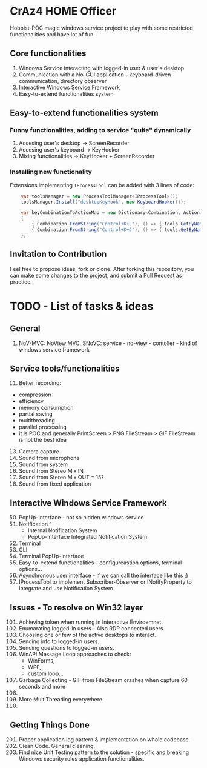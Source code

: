 # CrAz4 HOME Officer

Hobbist-POC magic windows service project to play with some restricted functionalities and have lot of fun.

## Core functionalities

1. Windows Service interacting with logged-in user & user's desktop 
2. Communication with a No-GUI application - keyboard-driven communication, directory observer
3. Interactive Windows Service Framework 
4. Easy-to-extend functionalities system

## Easy-to-extend functionalities system

### Funny functionalities, adding to service "quite" dynamically

1. Accesing user's desktop -> ScreenRecorder
2. Accesing user's keyboard -> KeyHooker
3. Mixing functionalities -> KeyHooker + ScreenRecorder

### Installing new functionality

Extensions implementing `IProcessTool` can be added with 3 lines of code: 

```C#
	var toolsManager = new ProcessToolManager<IProcessTool>();
	toolsManager.Install("desktopKeyHook", new KeyboardHooker());
```
```C#
	var keyCombinationToActionMap = new Dictionary<Combination, Action>
	{
		{ Combination.FromString("Control+K+L"), () => { tools.GetByName("desktopKeyHook").Start(); } },
		{ Combination.FromString("Control+K+J"), () => { tools.GetByName("desktopKeyHook").Stop(); } }
	};
```

## Invitation to Contribution

Feel free to propose ideas, fork or clone. After forking this repository, you can make some changes to the project, and submit a Pull Request as practice.


# TODO - List of tasks & ideas

## General

1. NoV-MVC: NoView MVC, SNoVC: service - no-view - contoller - kind of windows service framework

## Service tools/functionalities

11. Better recording:
   - compression 
   - efficiency
   - memory consumption 
   - partial saving 
   - multithreading
   - parallel processing
   - it is POC and generally PrintScreen > PNG FileStream > GIF FileStream is not the best idea
13. Camera capture
14. Sound from microphone
15. Sound from system
16. Sound from Stereo Mix IN
17. Sound from Stereo Mix OUT = 15?
18. Sound from fixed application

## Interactive Windows Service Framework

50. PopUp-Interface - not so hidden windows service
51. Notification ^
	- Internal Notification System
	- PopUp-Interface Integrated Notification System
52. Terminal
53. CLI
54. Terminal PopUp-Interface
55. Easy-to-extend functionalities - configureastion options, terminal options... 
56. Asynchronous user interface - if we can call the interface like this ;) 
57. IProcessTool to implement Subscriber-Observer or INotifyProperty to integrate and use Notification System

## Issues - To resolve on Win32 layer

101. Achieving token when running in Interactive Enviroemnet.
102. Enumarating logged-in users - Also RDP connected users.
103. Choosing one or few of the active desktops to interact.
104. Sending info to logged-in users.
105. Sending questions to logged-in users.
106. WinAPI Message Loop approaches to check:
     - WinForms,
	 - WPF,
	 - custom loop...
107. Garbage Collecting - GIF from FileStream crashes when capture 60 seconds and more
108. 
109. More MultiThreading everywhere
110. 

## Getting Things Done

201. Proper application log pattern & implementation on whole codebase.
202. Clean Code. General cleaning.
203. Find nice Unit Testing pattern to the solution - specific and breaking Windows security rules application functionalities.
